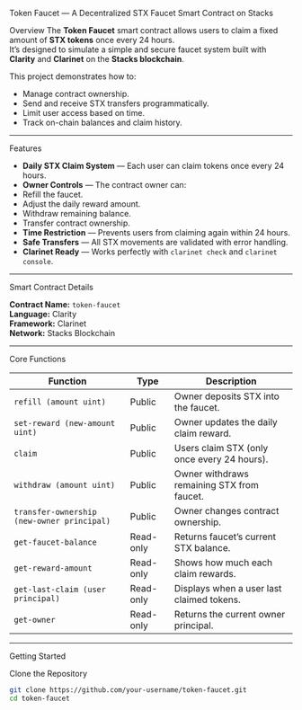  Token Faucet — A Decentralized STX Faucet Smart Contract on Stacks

 Overview
The **Token Faucet** smart contract allows users to claim a fixed amount of **STX tokens** once every 24 hours.  
It’s designed to simulate a simple and secure faucet system built with **Clarity** and **Clarinet** on the **Stacks blockchain**.

This project demonstrates how to:
- Manage contract ownership.
- Send and receive STX transfers programmatically.
- Limit user access based on time.
- Track on-chain balances and claim history.

---

 Features

-  **Daily STX Claim System** — Each user can claim tokens once every 24 hours.  
-  **Owner Controls** — The contract owner can:
  - Refill the faucet.
  - Adjust the daily reward amount.
  - Withdraw remaining balance.
  - Transfer contract ownership.
-  **Time Restriction** — Prevents users from claiming again within 24 hours.  
-  **Safe Transfers** — All STX movements are validated with error handling.  
-  **Clarinet Ready** — Works perfectly with `clarinet check` and `clarinet console`.

---

 Smart Contract Details

**Contract Name:** `token-faucet`  
**Language:** Clarity  
**Framework:** Clarinet  
**Network:** Stacks Blockchain  

---

 Core Functions

| Function | Type | Description |
|-----------|------|-------------|
| `refill (amount uint)` | Public | Owner deposits STX into the faucet. |
| `set-reward (new-amount uint)` | Public | Owner updates the daily claim reward. |
| `claim` | Public | Users claim STX (only once every 24 hours). |
| `withdraw (amount uint)` | Public | Owner withdraws remaining STX from faucet. |
| `transfer-ownership (new-owner principal)` | Public | Owner changes contract ownership. |
| `get-faucet-balance` | Read-only | Returns faucet’s current STX balance. |
| `get-reward-amount` | Read-only | Shows how much each claim rewards. |
| `get-last-claim (user principal)` | Read-only | Displays when a user last claimed tokens. |
| `get-owner` | Read-only | Returns the current owner principal. |

---

Getting Started

Clone the Repository
```bash
git clone https://github.com/your-username/token-faucet.git
cd token-faucet
